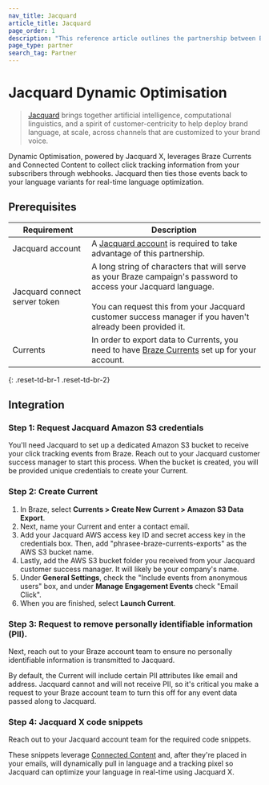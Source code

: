 ```yaml
---
nav_title: Jacquard
article_title: Jacquard
page_order: 1
description: "This reference article outlines the partnership between Braze and Jacquard Dynamic Optimisation that leverages Braze Currents and Connected Content to collect click tracking information from your subscribers through webhooks. Jacquard then ties those events back to your language variants for real-time language optimization."
page_type: partner
search_tag: Partner
---
```


# Jacquard Dynamic Optimisation

> [Jacquard][1] brings together artificial intelligence, computational linguistics, and a spirit of customer-centricity to help deploy brand language, at scale, across channels that are customized to your brand voice.

Dynamic Optimisation, powered by Jacquard X, leverages Braze Currents and Connected Content to collect click tracking information from your subscribers through webhooks. Jacquard then ties those events back to your language variants for real-time language optimization. 

## Prerequisites

| Requirement | Description |
|---|---|
| Jacquard account | A [Jacquard account][1] is required to take advantage of this partnership. |
| Jacquard connect server token | A long string of characters that will serve as your Braze campaign's password to access your Jacquard language.<br><br>You can request this from your Jacquard customer success manager if you haven't already been provided it. |
| Currents | In order to export data to Currents, you need to have [Braze Currents]({{site.baseurl}}/user_guide/data_and_analytics/braze_currents/#access-currents) set up for your account. |
{: .reset-td-br-1 .reset-td-br-2}

## Integration

### Step 1: Request Jacquard Amazon S3 credentials

You'll need Jacquard to set up a dedicated Amazon S3 bucket to receive your click tracking events from Braze. Reach out to your Jacquard customer success manager to start this process. When the bucket is created, you will be provided unique credentials to create your Current. 

### Step 2: Create Current

1. In Braze, select **Currents > Create New Current > Amazon S3 Data Export**. 
2. Next, name your Current and enter a contact email.
3. Add your Jacquard AWS access key ID and secret access key in the credentials box. Then, add "phrasee-braze-currents-exports" as the AWS S3 bucket name. 
4. Lastly, add the AWS S3 bucket folder you received from your Jacquard customer success manager. It will likely be your company's name.
5. Under **General Settings**, check the "Include events from anonymous users" box, and under **Manage Engagement Events** check "Email Click".
6. When you are finished, select **Launch Current**.

### Step 3: Request to remove personally identifiable information (PII).

Next, reach out to your Braze account team to ensure no personally identifiable information is transmitted to Jacquard.

By default, the Current will include certain PII attributes like email and address. Jacquard cannot and will not receive PII, so it's critical you make a request to your Braze account team to turn this off for any event data passed along to Jacquard.

### Step 4: Jacquard X code snippets 

Reach out to your Jacquard account team for the required code snippets.

These snippets leverage [Connected Content]({{site.baseurl}}/user_guide/personalization_and_dynamic_content/connected_content) and, after they're placed in your emails, will dynamically pull in language and a tracking pixel so Jacquard can optimize your language in real-time using Jacquard X.


[1]: https://www.jacquard.com/
[3]: mailto:awesome@phrasee.co